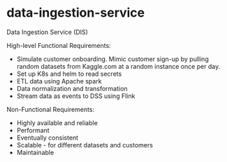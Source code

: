 # data-ingestion-service
Data Ingestion Service (DIS)

High-level Functional Requirements:

* Simulate customer onboarding. Mimic customer sign-up by pulling random datasets from Kaggle.com at a random instance once per day.
* Set up K8s and helm to read secrets
* ETL data using Apache spark
* Data normalization and transformation
* Stream data as events to DSS using Flink

Non-Functional Requirements:

* Highly available and reliable
* Performant
* Eventually consistent
* Scalable - for different datasets and customers
* Maintainable
